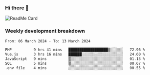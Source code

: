 ### Hi there 👋

<!--
**itzcy/itzcy** is a ✨ _special_ ✨ repository because its `README.md` (this file) appears on your GitHub profile.

Here are some ideas to get you started:

- 🔭 I’m currently working on ...
- 🌱 I’m currently learning ...
- 👯 I’m looking to collaborate on ...
- 🤔 I’m looking for help with ...
- 💬 Ask me about ...
- 📫 How to reach me: ...
- 😄 Pronouns: ...
- ⚡ Fun fact: ...
-->
![ReadMe Card](https://github-readme-stats.vercel.app/api?username=itzcy&show_icons=true&title_color=2d3198&icon_color=797cb8&text_color=24292e&bg_color=f6f8fa)

### Weekly development breakdown
<!--START_SECTION:waka-->

```txt
From: 06 March 2024 - To: 13 March 2024

PHP          9 hrs 41 mins   ██████████████████▒░░░░░░   72.96 %
Vue.js       3 hrs 16 mins   ██████░░░░░░░░░░░░░░░░░░░   24.60 %
JavaScript   9 mins          ▒░░░░░░░░░░░░░░░░░░░░░░░░   01.13 %
SQL          5 mins          ▒░░░░░░░░░░░░░░░░░░░░░░░░   00.67 %
.env file    4 mins          ░░░░░░░░░░░░░░░░░░░░░░░░░   00.55 %
```

<!--END_SECTION:waka-->
